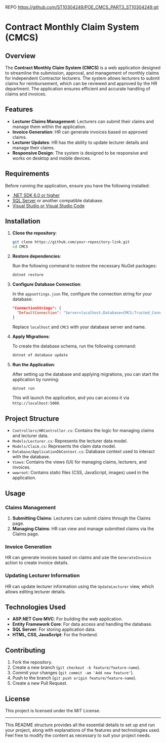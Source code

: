 REPO https://github.com/ST10304249/POE_CMCS_PART3_ST10304249.git

# Contract Monthly Claim System (CMCS)

## Overview

The **Contract Monthly Claim System (CMCS)** is a web application designed to streamline the submission, approval, and management of monthly claims for Independent Contractor lecturers. The system allows lecturers to submit claims for reimbursement, which can be reviewed and approved by the HR department. The application ensures efficient and accurate handling of claims and invoices.

## Features

- **Lecturer Claims Management**: Lecturers can submit their claims and manage them within the application.
- **Invoice Generation**: HR can generate invoices based on approved claims.
- **Lecturer Updates**: HR has the ability to update lecturer details and manage their claims.
- **Responsive Design**: The system is designed to be responsive and works on desktop and mobile devices.

## Requirements

Before running the application, ensure you have the following installed:

- [.NET SDK 6.0 or higher](https://dotnet.microsoft.com/download)
- [SQL Server](https://www.microsoft.com/en-us/sql-server/sql-server-downloads) or another compatible database.
- [Visual Studio or Visual Studio Code](https://code.visualstudio.com/)

## Installation

1. **Clone the repository**:

   ```bash
   git clone https://github.com/your-repository-link.git
   cd CMCS
   ```

2. **Restore dependencies**:

   Run the following command to restore the necessary NuGet packages:

   ```bash
   dotnet restore
   ```

3. **Configure Database Connection**:

   In the `appsettings.json` file, configure the connection string for your database:

   ```json
   "ConnectionStrings": {
     "DefaultConnection": "Server=localhost;Database=CMCS;Trusted_Connection=True;"
   }
   ```

   Replace `localhost` and `CMCS` with your database server and name.

4. **Apply Migrations**:

   To create the database schema, run the following command:

   ```bash
   dotnet ef database update
   ```

5. **Run the Application**:

   After setting up the database and applying migrations, you can start the application by running:

   ```bash
   dotnet run
   ```

   This will launch the application, and you can access it via `http://localhost:5000`.

## Project Structure

- `Controllers/HRController.cs`: Contains the logic for managing claims and lecturer data.
- `Models/Lecturer.cs`: Represents the lecturer data model.
- `Models/Claim.cs`: Represents the claim data model.
- `Database/ApplicationDbContext.cs`: Database context used to interact with the database.
- `Views`: Contains the views (UI) for managing claims, lecturers, and invoices.
- `wwwroot`: Contains static files (CSS, JavaScript, images) used in the application.

## Usage

### Claims Management

1. **Submitting Claims**: Lecturers can submit claims through the Claims page.
2. **Managing Claims**: HR can view and manage submitted claims via the Claims page.

### Invoice Generation

HR can generate invoices based on claims and use the `GenerateInvoice` action to create invoice details.

### Updating Lecturer Information

HR can update lecturer information using the `UpdateLecturer` view, which allows editing lecturer details.

## Technologies Used

- **ASP.NET Core MVC**: For building the web application.
- **Entity Framework Core**: For data access and handling the database.
- **SQL Server**: For storing application data.
- **HTML, CSS, JavaScript**: For the frontend.

## Contributing

1. Fork the repository.
2. Create a new branch (`git checkout -b feature/feature-name`).
3. Commit your changes (`git commit -am 'Add new feature'`).
4. Push to the branch (`git push origin feature/feature-name`).
5. Create a new Pull Request.

## License

This project is licensed under the MIT License.

---

This README structure provides all the essential details to set up and run your project, along with explanations of the features and technologies used. Feel free to modify the content as necessary to suit your project needs.